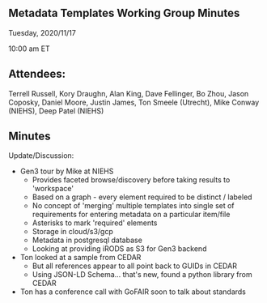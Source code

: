## Metadata Templates Working Group Minutes

Tuesday, 2020/11/17

10:00 am ET

## Attendees:

Terrell Russell, Kory Draughn, Alan King, Dave Fellinger, Bo Zhou, Jason Coposky, Daniel Moore, Justin James, Ton Smeele (Utrecht), Mike Conway (NIEHS), Deep Patel (NIEHS)

## Minutes

Update/Discussion:

   - Gen3 tour by Mike at NIEHS
     - Provides faceted browse/discovery before taking results to 'workspace'
     - Based on a graph - every element required to be distinct / labeled
     - No concept of 'merging' multiple templates into single set of requirements for entering metadata on a particular item/file
     - Asterisks to mark 'required' elements
     - Storage in cloud/s3/gcp
     - Metadata in postgresql database
     - Looking at providing iRODS as S3 for Gen3 backend
   - Ton looked at a sample from CEDAR
     - But all references appear to all point back to GUIDs in CEDAR
     - Using JSON-LD Schema… that's new, found a python library from CEDAR
   - Ton has a conference call with GoFAIR soon to talk about standards

